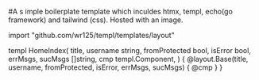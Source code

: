 #A s imple boilerplate template which inculdes htmx, templ, echo(go framework) and tailwind (css). Hosted with an image.


import "github.com/wr125/templ/templates/layout"

templ HomeIndex(
    title,
    username string,
    fromProtected bool,
    isError bool,
	errMsgs, sucMsgs []string,
    cmp templ.Component,
    ) {
	@layout.Base(title, username, fromProtected, isError, errMsgs, sucMsgs) {
		@cmp
	}
}
 